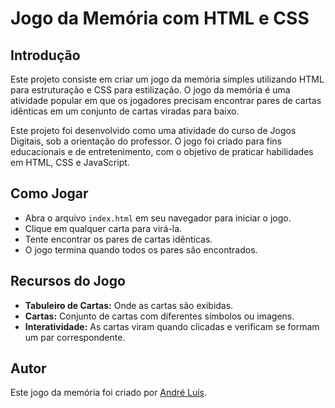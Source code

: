 # Jogo da Memória com HTML e CSS

## Introdução
Este projeto consiste em criar um jogo da memória simples utilizando HTML para estruturação e CSS para estilização. O jogo da memória é uma atividade popular em que os jogadores precisam encontrar pares de cartas idênticas em um conjunto de cartas viradas para baixo.

Este projeto foi desenvolvido como uma atividade do curso de Jogos Digitais, sob a orientação do professor. O jogo foi criado para fins educacionais e de entretenimento, com o objetivo de praticar habilidades em HTML, CSS e JavaScript.

## Como Jogar
- Abra o arquivo `index.html` em seu navegador para iniciar o jogo.
- Clique em qualquer carta para virá-la.
- Tente encontrar os pares de cartas idênticas.
- O jogo termina quando todos os pares são encontrados.

## Recursos do Jogo
- **Tabuleiro de Cartas:** Onde as cartas são exibidas.
- **Cartas:** Conjunto de cartas com diferentes símbolos ou imagens.
- **Interatividade:** As cartas viram quando clicadas e verificam se formam um par correspondente.

## Autor
Este jogo da memória foi criado por [André Luís](https://github.com/andreluissantosdecamargo/).

